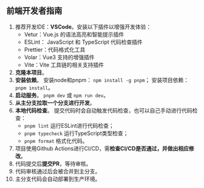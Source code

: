 ## 前端开发者指南
1. 推荐开发IDE：**VSCode**。安装以下插件以增强开发体验：
     - Vetur：Vue.js 的语法高亮和智能提示插件
     - ESLint： JavaScript 和 TypeScript 代码检查插件
     - Prettier：代码格式化工具
     - Volar：Vue3 支持的增强插件
     - Vite：Vite 工具链的相关支持插件
2. **克隆本项目**。
3. **安装依赖**。
  安装node和pnpm：
  `npm install -g pnpm`；
  安装项目依赖：
  `pnpm install`。
1. **启动服务**。
  `pnpm dev` 或 `npm run dev`。
1. **从主分支拉取一个分支进行开发**。
2. **本地代码检查**。
  提交代码时会自动触发代码检查，也可以自己手动进行代码检查：
    - `pnpm lint` 运行ESLint进行代码检查；
    - `pnpm typecheck` 运行TypeScript类型检查；
    - `pnpm format` 格式化代码。
1. 项目使用Github Actions进行CI/CD，需**检查CI/CD是否通过，并做出相应修改**。
2. 代码提交后**提交PR**，等待审核。
3. 代码审核通过后会被合并到主分支。
4. 主分支代码会自动部署到生产环境。
